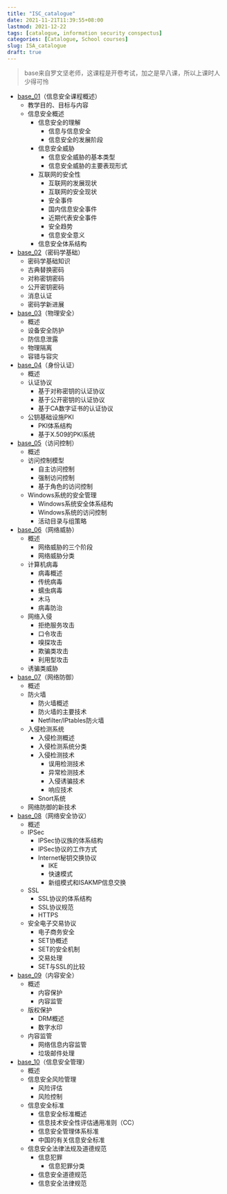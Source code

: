 ```yaml
---
title: "ISC_catalogue"
date: 2021-11-21T11:39:55+08:00
lastmod: 2021-12-22
tags: [catalogue, information security conspectus]
categories: [Catalogue, School courses]
slug: ISA_catalogue
draft: true
---
```

> base来自罗文坚老师，这课程是开卷考试，加之是早八课，所以上课时人少得可怜
- [base_01](https://JF-011101.github.io/2021/course-overview/)（信息安全课程概述）
    - 教学目的、目标与内容
    - 信息安全概述
        - 信息安全的理解
            - 信息与信息安全
            - 信息安全的发展阶段	
        - 信息安全威胁	
            - 信息安全威胁的基本类型
            - 信息安全威胁的主要表现形式	
        - 互联网的安全性	
            - 互联网的发展现状
            - 互联网的安全现状
            - 安全事件
            - 国内信息安全事件
            - 近期代表安全事件
            - 安全趋势
            - 信息安全意义
        - 信息安全体系结构
- [base_02](https://JF-011101.github.io/2021/foundations-of-cryptography/)（密码学基础）
    - 密码学基础知识
    - 古典替换密码
    - 对称密钥密码
    - 公开密钥密码
    - 消息认证
    - 密码学新进展
- [base_03](https://JF-011101.github.io/2021/physical-security/)（物理安全）
    - 概述
    - 设备安全防护
    - 防信息泄露
    - 物理隔离
    - 容错与容灾
- [base_04](https://JF-011101.github.io/2021/identity-authentication/)（身份认证）
    - 概述
    - 认证协议
        - 基于对称密钥的认证协议
        - 基于公开密钥的认证协议
        - 基于CA数字证书的认证协议
    - 公钥基础设施PKI
        - PKI体系结构
        - 基于X.509的PKI系统
- [base_05](https://JF-011101.github.io/2021/access-control/)（访问控制）
    - 概述
    - 访问控制模型
        - 自主访问控制
        - 强制访问控制
        - 基于角色的访问控制
    - Windows系统的安全管理
        - Windows系统安全体系结构
        - Windows系统的访问控制
        - 活动目录与组策略
- [base_06](https://JF-011101.github.io/2021/cyber-threats/)（网络威胁）
    - 概述
        - 网络威胁的三个阶段
        - 网络威胁分类
    - 计算机病毒
        - 病毒概述
        - 传统病毒
        - 蠕虫病毒
        - 木马
        - 病毒防治
    - 网络入侵
        - 拒绝服务攻击
        - 口令攻击
        - 嗅探攻击
        - 欺骗类攻击
        - 利用型攻击
    - 诱骗类威胁
- [base_07](https://JF-011101.github.io/2021/network-defense/)（网络防御）
    - 概述
    - 防火墙
        - 防火墙概述
        - 防火墙的主要技术
        - Netfilter/IPtables防火墙
    - 入侵检测系统
        - 入侵检测概述
        - 入侵检测系统分类
        - 入侵检测技术
            - 误用检测技术
            - 异常检测技术
            - 入侵诱骗技术
            - 响应技术
        - Snort系统
    - 网络防御的新技术
- [base_08](https://JF-011101.github.io/2021/network-security-protocol/)（网络安全协议）
    - 概述
    - IPSec
        - IPSec协议族的体系结构
        - IPSec协议的工作方式
        - Internet秘钥交换协议
            - IKE
            - 快速模式
            - 新组模式和ISAKMP信息交换
    - SSL
        - SSL协议的体系结构
        - SSL协议规范
        - HTTPS
    - 安全电子交易协议
        - 电子商务安全
        - SET协概述
        - SET的安全机制
        - 交易处理
        - SET与SSL的比较
- [base_09](https://JF-011101.github.io/2021/content-security/)（内容安全）
    - 概述
        - 内容保护
        - 内容监管
    - 版权保护
        - DRM概述
        - 数字水印
    - 内容监管
        - 网络信息内容监管
        - 垃圾邮件处理
- [base_10](https://JF-011101.github.io/2021/information-security-management/)（信息安全管理）
    - 概述
    - 信息安全风险管理
        - 风险评估
        - 风险控制
    - 信息安全标准
        - 信息安全标准概述
        - 信息技术安全性评估通用准则（CC）
        - 信息安全管理体系标准
        - 中国的有关信息安全标准
    - 信息安全法律法规及道德规范
        - 信息犯罪
            - 信息犯罪分类
        - 信息安全道德规范
        - 信息安全法律规范

